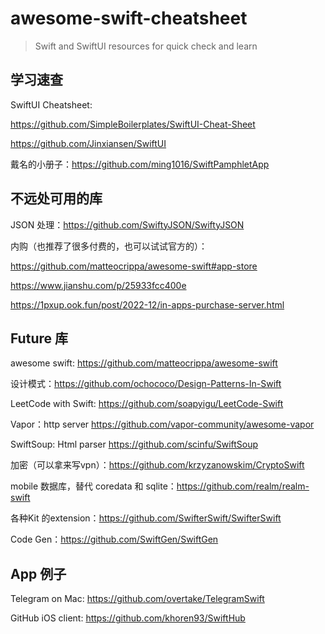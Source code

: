 # awesome-swift-cheatsheet

> Swift and SwiftUI resources for quick check and learn

## 学习速查


SwiftUI Cheatsheet: 

https://github.com/SimpleBoilerplates/SwiftUI-Cheat-Sheet

https://github.com/Jinxiansen/SwiftUI

戴名的小册子：https://github.com/ming1016/SwiftPamphletApp

## 不远处可用的库

JSON 处理：https://github.com/SwiftyJSON/SwiftyJSON

内购（也推荐了很多付费的，也可以试试官方的）：

https://github.com/matteocrippa/awesome-swift#app-store

https://www.jianshu.com/p/25933fcc400e

https://1pxup.ook.fun/post/2022-12/in-apps-purchase-server.html


## Future 库

awesome swift: https://github.com/matteocrippa/awesome-swift

设计模式：https://github.com/ochococo/Design-Patterns-In-Swift

LeetCode with Swift: https://github.com/soapyigu/LeetCode-Swift

Vapor：http server https://github.com/vapor-community/awesome-vapor

SwiftSoup: Html parser https://github.com/scinfu/SwiftSoup

加密（可以拿来写vpn）：https://github.com/krzyzanowskim/CryptoSwift

mobile 数据库，替代 coredata 和 sqlite：https://github.com/realm/realm-swift

各种Kit 的extension：https://github.com/SwifterSwift/SwifterSwift

Code Gen：https://github.com/SwiftGen/SwiftGen
 ## App 例子

 Telegram on Mac: https://github.com/overtake/TelegramSwift

GitHub iOS client: https://github.com/khoren93/SwiftHub